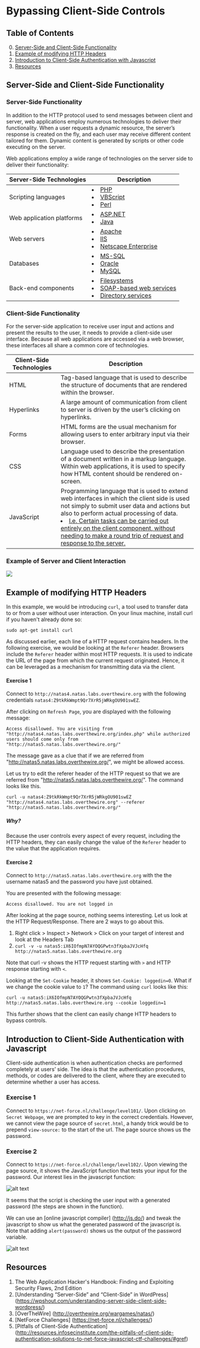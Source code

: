 # Bypassing Client-Side Controls

## Table of Contents
0. [Server-Side and Client-Side Functionality](#server-side-and-client-side-functionality)
1. [Example of modifying HTTP Headers](#example-of-modifying-http-headers)
2. [Introduction to Client-Side Authentication with Javascript](#introduction-to-client-side-authentication-with-javascript)
3. [Resources](#resources)

## Server-Side and Client-Side Functionality 

### Server-Side Functionality 
In addition to the HTTP protocol used to send messages between client and server, web applications employ numerous technologies to deliver their functionality. When a user requests a dynamic resource, the server’s response is created on the fly, and each user may receive different content tailored for them. Dynamic content is generated by scripts or other code executing on the server.

Web applications employ a wide range of technologies on the server side to deliver their functionality:

Server-Side Technologies | Description
--- | ---
Scripting languages | <u><li>PHP</li><li>VBScript</li><li>Perl</li></u>
Web application platforms | <u><li>ASP.NET</li><li>Java</li></u>
Web servers | <u><li>Apache</li><li>IIS</li><li>Netscape Enterprise</li></u>
Databases | <u><li>MS-SQL</li><li>Oracle</li><li>MySQL</li></u>
Back-end components | <u><li>Filesystems</li><li>SOAP-based web services</li><li>Directory services</li></u>

### Client-Side Functionality 
For the server-side application to receive user input and actions and present the results to the user, it needs to provide a client-side user interface. Because all web applications are accessed via a web browser, these interfaces all share a common core of technologies.

Client-Side Technologies | Description
--- | ---
HTML | Tag-based language that is used to describe the structure of documents that are rendered within the browser.
Hyperlinks | A large amount of communication from client to server is driven by the user’s clicking on hyperlinks.
Forms | HTML forms are the usual mechanism for allowing users to enter arbitrary input via their browser.
CSS | Language used to describe the presentation of a document written in a markup language. Within web applications, it is used to specify how HTML content should be rendered on-screen.
JavaScript | Programming language that is used to extend web interfaces in which the client side is used not simply to submit user data and actions but also to perform actual processing of data. <u><li>I.e. Certain tasks can be carried out entirely on the client component, without needing to make a round trip of request and response to the server.</li></u>

### Example of Server and Client Interaction
![](https://i2.wp.com/wpshout.com/media/2014/08/client_server.png?w=1440&ssl=1)

## Example of modifying HTTP Headers

In this example, we would be introducing `curl`, a tool used to transfer data to or from a user without user interaction. On your linux machine, install curl if you haven't already done so:

`sudo apt-get install curl`

As discussed earlier, each line of a HTTP request contains headers. In the following exercise, we would be looking at the `Referer` header. Browsers include the `Referer` header within most HTTP requests. It is used to indicate the URL of the page from which the current request originated. Hence, it can be leveraged as a mechanism for transmitting data via the client.

#### Exercise 1

Connect to `http://natas4.natas.labs.overthewire.org` with the following credentials `natas4:Z9tkRkWmpt9Qr7XrR5jWRkgOU901swEZ`.

After clicking on `Refresh Page`, you are displayed with the following message:

`Access disallowed. You are visiting from "http://natas4.natas.labs.overthewire.org/index.php" while authorized users should come only from "http://natas5.natas.labs.overthewire.org/" `

The message gave as a clue that if we are referred from "http://natas5.natas.labs.overthewire.org/", we might be allowed access.

Let us try to edit the referer header of the HTTP request so that we are referred from "http://natas5.natas.labs.overthewire.org/". The command looks like this.

`curl -u natas4:Z9tkRkWmpt9Qr7XrR5jWRkgOU901swEZ "http://natas4.natas.labs.overthewire.org" --referer "http://natas5.natas.labs.overthewire.org/"`

##### Why?
Because the user controls every aspect of every request, including the HTTP headers, they can easily change the value of the `Referer` header to the value that the application requires.

#### Exercise 2

Connect to `http://natas5.natas.labs.overthewire.org` with the the username natas5 and the password you have just obtained.

You are presented with the following message:

`Access disallowed. You are not logged in`

After looking at the page source, nothing seems interesting. Let us look at the HTTP Request/Response. There are 2 ways to go about this.

1. Right click > Inspect > Network > Click on your target of interest and look at the Headers Tab
2. `curl -v -u natas5:iX6IOfmpN7AYOQGPwtn3fXpbaJVJcHfq http://natas5.natas.labs.overthewire.org` 

Note that curl -v shows the HTTP request starting with `>` and HTTP response starting with `<`.

Looking at the `Set-Cookie` header, it shows `Set-Cookie: loggedin=0`. What if we change the cookie value to `1`? The command using `curl` looks like this:

`curl -u natas5:iX6IOfmpN7AYOQGPwtn3fXpbaJVJcHfq http://natas5.natas.labs.overthewire.org --cookie loggedin=1`

This further shows that the client can easily change HTTP headers to bypass controls.

## Introduction to Client-Side Authentication with Javascript

Client-side authentication is when authentication checks are performed completely at users’ side. The idea is that the authentication procedures, methods, or codes are delivered to the client, where they are executed to determine whether a user has access. 

### Exercise 1

Connect to `https://net-force.nl/challenge/level101/`. Upon clicking on `Secret Webpage`, we are prompted to key in the correct credentials. However, we cannot view the page source of `secret.html`, a handy trick would be to prepend `view-source:` to the start of the url. The page source shows us the password.

### Exercise 2

Connect to `https://net-force.nl/challenge/level102/`. Upon viewing the page source, it shows the JavaScript function that tests your input for the password. Our interest lies in the javascript function:

![alt text](https://github.com/tanhengyeow/lrn2lrn/blob/master/lessons/hengyeow-yoshi_1_web/src/javascript%20example.png)

It seems that the script is checking the user input with a generated password (the steps are shown in the function).

We can use an [online javascript compiler] (http://js.do/) and tweak the javascript to show us what the generated password of the javascript is. Note that adding `alert(password)` shows us the output of the password variable.

![alt text](https://github.com/tanhengyeow/lrn2lrn/blob/master/lessons/hengyeow-yoshi_1_web/src/javascript%20compiler.png)


## Resources
1. The Web Application Hacker's Handbook: Finding and Exploiting Security Flaws, 2nd Edition
2. [Understanding “Server-Side” and “Client-Side” in WordPress] (https://wpshout.com/understanding-server-side-client-side-wordpress/)
3. [OverTheWire] (http://overthewire.org/wargames/natas/)
4. [NetForce Challenges] (https://net-force.nl/challenges/)
5. [Pitfalls of Client-Side Authentication] (http://resources.infosecinstitute.com/the-pitfalls-of-client-side-authentication-solutions-to-net-force-javascript-ctf-challenges/#gref)
